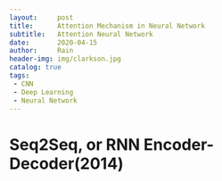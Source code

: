 ```yaml
---
layout:     post
title:      Attention Mechanism in Neural Network
subtitle:   Attention Neural Network
date:       2020-04-15
author:     Rain
header-img: img/clarkson.jpg
catalog: true
tags:    
 - CNN
 - Deep Learning
 - Neural Network
---
```

# Seq2Seq, or RNN Encoder-Decoder(2014)